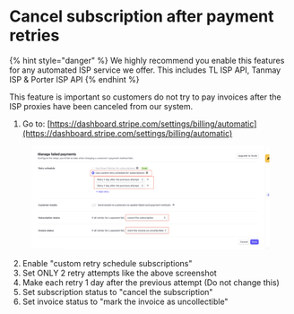 # Cancel subscription after payment retries

{% hint style="danger" %}
We highly recommend you enable this features for any automated ISP service we offer. This includes TL ISP API, Tanmay ISP & Porter ISP API
{% endhint %}

This feature is important so customers do not try to pay invoices after the ISP proxies have been canceled from our system.

1. Go to: [https://dashboard.stripe.com/settings/billing/automatic](https://dashboard.stripe.com/settings/billing/automatic)

<figure><img src="../../.gitbook/assets/Screenshot 2023-09-24 at 8.58.51 PM.png" alt=""><figcaption></figcaption></figure>

2. Enable "custom retry schedule subscriptions"
3. Set ONLY 2 retry attempts like the above screenshot
4. Make each retry 1 day after the previous attempt (Do not change this)
5. Set subscription status to "cancel the subscription"
6. Set invoice status to "mark the invoice as uncollectible"&#x20;
